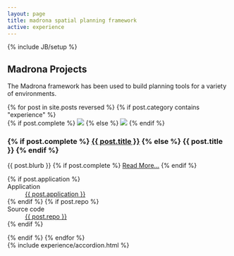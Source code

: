 ```yaml
---
layout: page
title: madrona spatial planning framework
active: experience
---
```

{% include JB/setup %}
<div class="row experience">
	<div class="span8">
		<h2>Madrona Projects</h2>
		<p>The Madrona framework has been used to build planning tools for a variety of environments.</p>
		<div class="row">
			<div class="span8">
				{% for post in site.posts reversed %}
					{% if post.category contains "experience" %}
					<div class="project">
						<div class="row">
							<div class="span4">
								{% if post.complete %}
								<a href="{{ post.url}} "><img class="thumbnail" src="{{ BASE_PATH }}{{ post.image }}"/></a>
								{% else %}
								<img class="thumbnail" src="{{ BASE_PATH }}{{ post.image }}"/>
								{% endif %}
							</div>
							<div class="span4">
								<h3>
									{% if post.complete %}
										<a href="{{ post.url }}">{{ post.title }}</a>
									{% else %}
										{{ post.title }}
									{% endif %}
								</h3>
								<p>{{ post.blurb }}	
									{% if post.complete %}						
										<a href="{{ post.url }}" class="pull-right btn btn-mini">Read More...</a>
									{% endif %}
								</p>
								<dl>
									{% if post.application %}
									<dt>Application</dt>
										<dd><a href="{{ post.application }}">{{ post.application }}</a></dd>
									{% endif %}
									{% if post.repo %}
									<dt>Source code</dt>
										<dd><a href="{{ post.repo }}">{{ post.repo }}</a></dd>
									{% endif %}
								</dl>
							</div>
						</div>
					</div>
					{% endif %}
				{% endfor %}
			</div>
		</div>
	</div>
	<div class="span4">
		{% include experience/accordion.html %}
	</div>
</div>